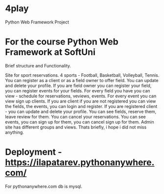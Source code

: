# 4play
Python Web Framework Project
# For the course Python Web Framework at SoftUni

Brief structure and Functionality.

Site for sport reservations. 
4 sports - Football, Basketball, Volleyball, Tennis.
You can register as a client or as a field owner to offer field.
You can update and delete your profile. 
If you are field owner you can register your field, you can register events for your fields. For every field you have you can view  - schedule for reservations, veviews, events. 
For every event you can view sign up clients.
If you are client if you are not registered you can view the fields, the events, you can login and register.
If you are registered client - you can update and delete your profile. You can see fields, reserve them, leave review for them. 
You can cancel your reservations. You can see events, you can sign up for them, you can cancel sign up for them.
Admin site has different groups and views.
Thats briefly, i hope i did not miss anything.

# Deployment - https://ilapatarev.pythonanywhere.com/

For pythonanywhere.com db is mysql.
